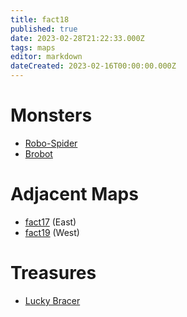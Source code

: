 ```yaml
---
title: fact18
published: true
date: 2023-02-28T21:22:33.000Z
tags: maps
editor: markdown
dateCreated: 2023-02-16T00:00:00.000Z
---
```



# Monsters
 * [Robo-Spider](/monsters/robo-spider)
 * [Brobot](/monsters/brobot)

# Adjacent Maps
 * [fact17](/maps/fact17) (East)
 * [fact19](/maps/fact19) (West)

# Treasures
 * [Lucky Bracer](/items/lucky-bracer)
